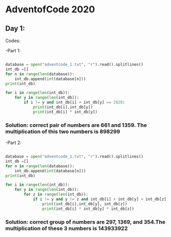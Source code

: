# AdventofCode 2020 
## Day 1:
Codes:

-Part 1:
```.py

database = open("adventcode_1.txt", "r").read().splitlines()
int_db =[]
for n in range(len(database)):
    int_db.append(int(database[n]))
print(int_db)

for i in range(len(int_db)):
    for y in range(len(int_db)):
        if i != y and int_db[i] + int_db[y] == 2020:
            print(int_db[i],int_db[y])
            print(int_db[i] * int_db[y])

```
### Solution: correct pair of numbers are 661 and 1359. The multiplication of this two numbers is **898299**

-Part 2:
```.py

database = open("adventcode_1.txt", "r").read().splitlines()
int_db =[]
for n in range(len(database)):
    int_db.append(int(database[n]))
print(int_db)

for i in range(len(int_db)):
    for y in range(len(int_db)):
        for z in range(len(int_db)):
            if i != y and y != z and int_db[i] + int_db[y] + int_db[z] == 2020:
                print(int_db[i],int_db[y], int_db[z])
                print(int_db[i] * int_db[y] * int_db[z])

```
### Solution: correct group of numbers are 297, 1369, and 354.The multiplication of these 3 numbers is 143933922
